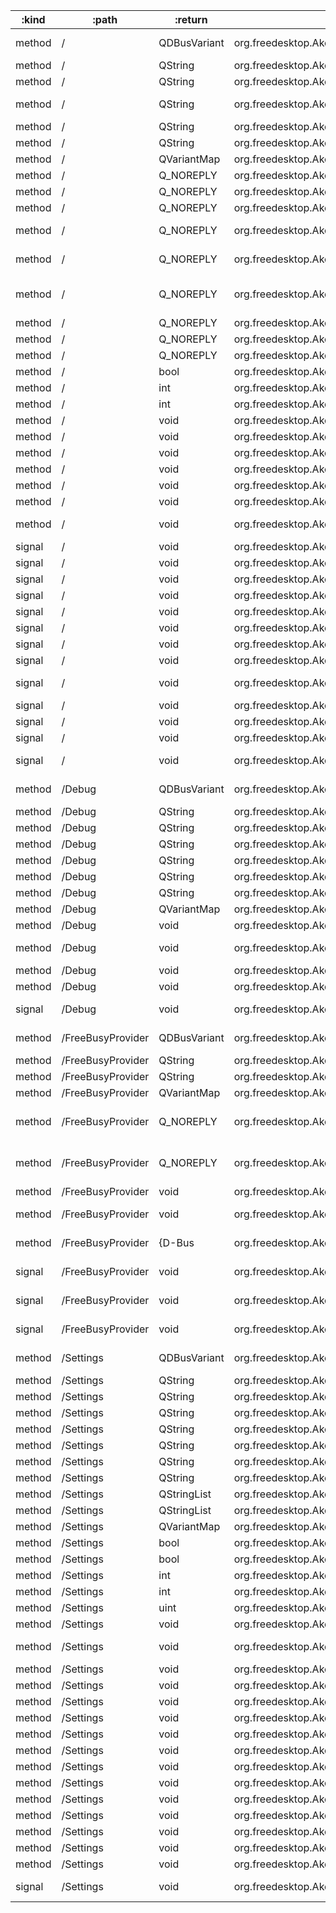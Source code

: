 :kind  | :path             | :return      | :root                                                         | :sig                                                                                                                                                          
------ | ----------------- | ------------ | ------------------------------------------------------------- | --------------------------------------------------------------------------------------------------------------------------------------------------------------
method | /                 | QDBusVariant | org.freedesktop.Akonadi.Agent.akonadi_davgroupware_resource_0 | org.freedesktop.DBus.Properties.Get(QString interface_name, QString property_name)                                                                            
method | /                 | QString      | org.freedesktop.Akonadi.Agent.akonadi_davgroupware_resource_0 | org.freedesktop.Akonadi.Agent.Status.statusMessage()                                                                                                          
method | /                 | QString      | org.freedesktop.Akonadi.Agent.akonadi_davgroupware_resource_0 | org.freedesktop.Akonadi.Resource.name()                                                                                                                       
method | /                 | QString      | org.freedesktop.Akonadi.Agent.akonadi_davgroupware_resource_0 | org.freedesktop.Akonadi.Resource.requestItemDelivery({D-Bus type "ax"} uids, {D-Bus type "aay"} parts)                                                        
method | /                 | QString      | org.freedesktop.Akonadi.Agent.akonadi_davgroupware_resource_0 | org.freedesktop.DBus.Introspectable.Introspect()                                                                                                              
method | /                 | QString      | org.freedesktop.Akonadi.Agent.akonadi_davgroupware_resource_0 | org.freedesktop.DBus.Peer.GetMachineId()                                                                                                                      
method | /                 | QVariantMap  | org.freedesktop.Akonadi.Agent.akonadi_davgroupware_resource_0 | org.freedesktop.DBus.Properties.GetAll(QString interface_name)                                                                                                
method | /                 | Q_NOREPLY    | org.freedesktop.Akonadi.Agent.akonadi_davgroupware_resource_0 | void org.freedesktop.Akonadi.Agent.Control.configure(qlonglong windowId)                                                                                      
method | /                 | Q_NOREPLY    | org.freedesktop.Akonadi.Agent.akonadi_davgroupware_resource_0 | void org.freedesktop.Akonadi.Agent.Status.setOnline(bool state)                                                                                               
method | /                 | Q_NOREPLY    | org.freedesktop.Akonadi.Agent.akonadi_davgroupware_resource_0 | void org.freedesktop.Akonadi.Resource.synchronize()                                                                                                           
method | /                 | Q_NOREPLY    | org.freedesktop.Akonadi.Agent.akonadi_davgroupware_resource_0 | void org.freedesktop.Akonadi.Resource.synchronizeCollection(qlonglong collectionId)                                                                           
method | /                 | Q_NOREPLY    | org.freedesktop.Akonadi.Agent.akonadi_davgroupware_resource_0 | void org.freedesktop.Akonadi.Resource.synchronizeCollection(qlonglong collectionId, bool recursive)                                                           
method | /                 | Q_NOREPLY    | org.freedesktop.Akonadi.Agent.akonadi_davgroupware_resource_0 | void org.freedesktop.Akonadi.Resource.synchronizeCollectionAttributes(qlonglong collectionId)                                                                 
method | /                 | Q_NOREPLY    | org.freedesktop.Akonadi.Agent.akonadi_davgroupware_resource_0 | void org.freedesktop.Akonadi.Resource.synchronizeCollectionTree()                                                                                             
method | /                 | Q_NOREPLY    | org.freedesktop.Akonadi.Agent.akonadi_davgroupware_resource_0 | void org.freedesktop.Akonadi.Resource.synchronizeRelations()                                                                                                  
method | /                 | Q_NOREPLY    | org.freedesktop.Akonadi.Agent.akonadi_davgroupware_resource_0 | void org.freedesktop.Akonadi.Resource.synchronizeTags()                                                                                                       
method | /                 | bool         | org.freedesktop.Akonadi.Agent.akonadi_davgroupware_resource_0 | org.freedesktop.Akonadi.Agent.Status.isOnline()                                                                                                               
method | /                 | int          | org.freedesktop.Akonadi.Agent.akonadi_davgroupware_resource_0 | org.freedesktop.Akonadi.Agent.Status.progress()                                                                                                               
method | /                 | int          | org.freedesktop.Akonadi.Agent.akonadi_davgroupware_resource_0 | org.freedesktop.Akonadi.Agent.Status.status()                                                                                                                 
method | /                 | void         | org.freedesktop.Akonadi.Agent.akonadi_davgroupware_resource_0 | org.freedesktop.Akonadi.Agent.Control.abort()                                                                                                                 
method | /                 | void         | org.freedesktop.Akonadi.Agent.akonadi_davgroupware_resource_0 | org.freedesktop.Akonadi.Agent.Control.cleanup()                                                                                                               
method | /                 | void         | org.freedesktop.Akonadi.Agent.akonadi_davgroupware_resource_0 | org.freedesktop.Akonadi.Agent.Control.quit()                                                                                                                  
method | /                 | void         | org.freedesktop.Akonadi.Agent.akonadi_davgroupware_resource_0 | org.freedesktop.Akonadi.Agent.Control.reconfigure()                                                                                                           
method | /                 | void         | org.freedesktop.Akonadi.Agent.akonadi_davgroupware_resource_0 | org.freedesktop.Akonadi.Resource.setName(QString name)                                                                                                        
method | /                 | void         | org.freedesktop.Akonadi.Agent.akonadi_davgroupware_resource_0 | org.freedesktop.DBus.Peer.Ping()                                                                                                                              
method | /                 | void         | org.freedesktop.Akonadi.Agent.akonadi_davgroupware_resource_0 | org.freedesktop.DBus.Properties.Set(QString interface_name, QString property_name, QDBusVariant value)                                                        
signal | /                 | void         | org.freedesktop.Akonadi.Agent.akonadi_davgroupware_resource_0 | org.freedesktop.Akonadi.Agent.Control.configurationDialogAccepted()                                                                                           
signal | /                 | void         | org.freedesktop.Akonadi.Agent.akonadi_davgroupware_resource_0 | org.freedesktop.Akonadi.Agent.Control.configurationDialogRejected()                                                                                           
signal | /                 | void         | org.freedesktop.Akonadi.Agent.akonadi_davgroupware_resource_0 | org.freedesktop.Akonadi.Agent.Status.advancedStatus(QVariantMap status)                                                                                       
signal | /                 | void         | org.freedesktop.Akonadi.Agent.akonadi_davgroupware_resource_0 | org.freedesktop.Akonadi.Agent.Status.error(QString message)                                                                                                   
signal | /                 | void         | org.freedesktop.Akonadi.Agent.akonadi_davgroupware_resource_0 | org.freedesktop.Akonadi.Agent.Status.onlineChanged(bool state)                                                                                                
signal | /                 | void         | org.freedesktop.Akonadi.Agent.akonadi_davgroupware_resource_0 | org.freedesktop.Akonadi.Agent.Status.percent(int percent)                                                                                                     
signal | /                 | void         | org.freedesktop.Akonadi.Agent.akonadi_davgroupware_resource_0 | org.freedesktop.Akonadi.Agent.Status.status(int status, QString message)                                                                                      
signal | /                 | void         | org.freedesktop.Akonadi.Agent.akonadi_davgroupware_resource_0 | org.freedesktop.Akonadi.Agent.Status.warning(QString message)                                                                                                 
signal | /                 | void         | org.freedesktop.Akonadi.Agent.akonadi_davgroupware_resource_0 | org.freedesktop.Akonadi.Resource.attributesSynchronized(qlonglong collectionId)                                                                               
signal | /                 | void         | org.freedesktop.Akonadi.Agent.akonadi_davgroupware_resource_0 | org.freedesktop.Akonadi.Resource.collectionTreeSynchronized()                                                                                                 
signal | /                 | void         | org.freedesktop.Akonadi.Agent.akonadi_davgroupware_resource_0 | org.freedesktop.Akonadi.Resource.nameChanged(QString name)                                                                                                    
signal | /                 | void         | org.freedesktop.Akonadi.Agent.akonadi_davgroupware_resource_0 | org.freedesktop.Akonadi.Resource.synchronized()                                                                                                               
signal | /                 | void         | org.freedesktop.Akonadi.Agent.akonadi_davgroupware_resource_0 | org.freedesktop.DBus.Properties.PropertiesChanged(QString interface_name, QVariantMap changed_properties, QStringList invalidated_properties)                 
method | /Debug            | QDBusVariant | org.freedesktop.Akonadi.Agent.akonadi_davgroupware_resource_0 | org.freedesktop.DBus.Properties.Get(QString interface_name, QString property_name)                                                                            
method | /Debug            | QString      | org.freedesktop.Akonadi.Agent.akonadi_davgroupware_resource_0 | org.freedesktop.DBus.Introspectable.Introspect()                                                                                                              
method | /Debug            | QString      | org.freedesktop.Akonadi.Agent.akonadi_davgroupware_resource_0 | org.freedesktop.DBus.Peer.GetMachineId()                                                                                                                      
method | /Debug            | QString      | org.freedesktop.Akonadi.Agent.akonadi_davgroupware_resource_0 | org.kde.dfaure.dumpMemoryInfoToString()                                                                                                                       
method | /Debug            | QString      | org.freedesktop.Akonadi.Agent.akonadi_davgroupware_resource_0 | org.kde.dfaure.dumpMemoryInfoToString()                                                                                                                       
method | /Debug            | QString      | org.freedesktop.Akonadi.Agent.akonadi_davgroupware_resource_0 | org.kde.dfaure.dumpNotificationListToString()                                                                                                                 
method | /Debug            | QString      | org.freedesktop.Akonadi.Agent.akonadi_davgroupware_resource_0 | org.kde.dfaure.dumpNotificationListToString()                                                                                                                 
method | /Debug            | QVariantMap  | org.freedesktop.Akonadi.Agent.akonadi_davgroupware_resource_0 | org.freedesktop.DBus.Properties.GetAll(QString interface_name)                                                                                                
method | /Debug            | void         | org.freedesktop.Akonadi.Agent.akonadi_davgroupware_resource_0 | org.freedesktop.DBus.Peer.Ping()                                                                                                                              
method | /Debug            | void         | org.freedesktop.Akonadi.Agent.akonadi_davgroupware_resource_0 | org.freedesktop.DBus.Properties.Set(QString interface_name, QString property_name, QDBusVariant value)                                                        
method | /Debug            | void         | org.freedesktop.Akonadi.Agent.akonadi_davgroupware_resource_0 | org.kde.dfaure.dumpMemoryInfo()                                                                                                                               
method | /Debug            | void         | org.freedesktop.Akonadi.Agent.akonadi_davgroupware_resource_0 | org.kde.dfaure.dumpMemoryInfo()                                                                                                                               
signal | /Debug            | void         | org.freedesktop.Akonadi.Agent.akonadi_davgroupware_resource_0 | org.freedesktop.DBus.Properties.PropertiesChanged(QString interface_name, QVariantMap changed_properties, QStringList invalidated_properties)                 
method | /FreeBusyProvider | QDBusVariant | org.freedesktop.Akonadi.Agent.akonadi_davgroupware_resource_0 | org.freedesktop.DBus.Properties.Get(QString interface_name, QString property_name)                                                                            
method | /FreeBusyProvider | QString      | org.freedesktop.Akonadi.Agent.akonadi_davgroupware_resource_0 | org.freedesktop.DBus.Introspectable.Introspect()                                                                                                              
method | /FreeBusyProvider | QString      | org.freedesktop.Akonadi.Agent.akonadi_davgroupware_resource_0 | org.freedesktop.DBus.Peer.GetMachineId()                                                                                                                      
method | /FreeBusyProvider | QVariantMap  | org.freedesktop.Akonadi.Agent.akonadi_davgroupware_resource_0 | org.freedesktop.DBus.Properties.GetAll(QString interface_name)                                                                                                
method | /FreeBusyProvider | Q_NOREPLY    | org.freedesktop.Akonadi.Agent.akonadi_davgroupware_resource_0 | void org.freedesktop.Akonadi.Resource.FreeBusyProvider.canHandleFreeBusy(QString email)                                                                       
method | /FreeBusyProvider | Q_NOREPLY    | org.freedesktop.Akonadi.Agent.akonadi_davgroupware_resource_0 | void org.freedesktop.Akonadi.Resource.FreeBusyProvider.retrieveFreeBusy(QString email, {D-Bus type "((iii)(iiii)i)"} start, {D-Bus type "((iii)(iiii)i)"} end)
method | /FreeBusyProvider | void         | org.freedesktop.Akonadi.Agent.akonadi_davgroupware_resource_0 | org.freedesktop.DBus.Peer.Ping()                                                                                                                              
method | /FreeBusyProvider | void         | org.freedesktop.Akonadi.Agent.akonadi_davgroupware_resource_0 | org.freedesktop.DBus.Properties.Set(QString interface_name, QString property_name, QDBusVariant value)                                                        
method | /FreeBusyProvider | {D-Bus       | org.freedesktop.Akonadi.Agent.akonadi_davgroupware_resource_0 | type "((iii)(iiii)i)"} org.freedesktop.Akonadi.Resource.FreeBusyProvider.lastCacheUpdate()                                                                    
signal | /FreeBusyProvider | void         | org.freedesktop.Akonadi.Agent.akonadi_davgroupware_resource_0 | org.freedesktop.Akonadi.Resource.FreeBusyProvider.freeBusyRetrieved(QString email, QString freeBusy, bool success, QString errorText)                         
signal | /FreeBusyProvider | void         | org.freedesktop.Akonadi.Agent.akonadi_davgroupware_resource_0 | org.freedesktop.Akonadi.Resource.FreeBusyProvider.handlesFreeBusy(QString email, bool handles)                                                                
signal | /FreeBusyProvider | void         | org.freedesktop.Akonadi.Agent.akonadi_davgroupware_resource_0 | org.freedesktop.DBus.Properties.PropertiesChanged(QString interface_name, QVariantMap changed_properties, QStringList invalidated_properties)                 
method | /Settings         | QDBusVariant | org.freedesktop.Akonadi.Agent.akonadi_davgroupware_resource_0 | org.freedesktop.DBus.Properties.Get(QString interface_name, QString property_name)                                                                            
method | /Settings         | QString      | org.freedesktop.Akonadi.Agent.akonadi_davgroupware_resource_0 | org.freedesktop.DBus.Introspectable.Introspect()                                                                                                              
method | /Settings         | QString      | org.freedesktop.Akonadi.Agent.akonadi_davgroupware_resource_0 | org.freedesktop.DBus.Peer.GetMachineId()                                                                                                                      
method | /Settings         | QString      | org.freedesktop.Akonadi.Agent.akonadi_davgroupware_resource_0 | org.kde.Akonadi.davGroupware.Settings.collectionsUrlsMappings()                                                                                               
method | /Settings         | QString      | org.freedesktop.Akonadi.Agent.akonadi_davgroupware_resource_0 | org.kde.Akonadi.davGroupware.Settings.defaultUsername()                                                                                                       
method | /Settings         | QString      | org.freedesktop.Akonadi.Agent.akonadi_davgroupware_resource_0 | org.kde.Akonadi.davGroupware.Settings.displayName()                                                                                                           
method | /Settings         | QString      | org.freedesktop.Akonadi.Agent.akonadi_davgroupware_resource_0 | org.kde.Akonadi.davGroupware.Settings.syncRangeStartNumber()                                                                                                  
method | /Settings         | QString      | org.freedesktop.Akonadi.Agent.akonadi_davgroupware_resource_0 | org.kde.Akonadi.davGroupware.Settings.syncRangeStartType()                                                                                                    
method | /Settings         | QStringList  | org.freedesktop.Akonadi.Agent.akonadi_davgroupware_resource_0 | org.kde.Akonadi.davGroupware.Settings.accountServices()                                                                                                       
method | /Settings         | QStringList  | org.freedesktop.Akonadi.Agent.akonadi_davgroupware_resource_0 | org.kde.Akonadi.davGroupware.Settings.remoteUrls()                                                                                                            
method | /Settings         | QVariantMap  | org.freedesktop.Akonadi.Agent.akonadi_davgroupware_resource_0 | org.freedesktop.DBus.Properties.GetAll(QString interface_name)                                                                                                
method | /Settings         | bool         | org.freedesktop.Akonadi.Agent.akonadi_davgroupware_resource_0 | org.kde.Akonadi.davGroupware.Settings.limitSyncRange()                                                                                                        
method | /Settings         | bool         | org.freedesktop.Akonadi.Agent.akonadi_davgroupware_resource_0 | org.kde.Akonadi.davGroupware.Settings.readOnly()                                                                                                              
method | /Settings         | int          | org.freedesktop.Akonadi.Agent.akonadi_davgroupware_resource_0 | org.kde.Akonadi.davGroupware.Settings.refreshInterval()                                                                                                       
method | /Settings         | int          | org.freedesktop.Akonadi.Agent.akonadi_davgroupware_resource_0 | org.kde.Akonadi.davGroupware.Settings.settingsVersion()                                                                                                       
method | /Settings         | uint         | org.freedesktop.Akonadi.Agent.akonadi_davgroupware_resource_0 | org.kde.Akonadi.davGroupware.Settings.accountId()                                                                                                             
method | /Settings         | void         | org.freedesktop.Akonadi.Agent.akonadi_davgroupware_resource_0 | org.freedesktop.DBus.Peer.Ping()                                                                                                                              
method | /Settings         | void         | org.freedesktop.Akonadi.Agent.akonadi_davgroupware_resource_0 | org.freedesktop.DBus.Properties.Set(QString interface_name, QString property_name, QDBusVariant value)                                                        
method | /Settings         | void         | org.freedesktop.Akonadi.Agent.akonadi_davgroupware_resource_0 | org.kde.Akonadi.davGroupware.Settings.save()                                                                                                                  
method | /Settings         | void         | org.freedesktop.Akonadi.Agent.akonadi_davgroupware_resource_0 | org.kde.Akonadi.davGroupware.Settings.setAccountId(uint)                                                                                                      
method | /Settings         | void         | org.freedesktop.Akonadi.Agent.akonadi_davgroupware_resource_0 | org.kde.Akonadi.davGroupware.Settings.setAccountServices(QStringList)                                                                                         
method | /Settings         | void         | org.freedesktop.Akonadi.Agent.akonadi_davgroupware_resource_0 | org.kde.Akonadi.davGroupware.Settings.setCollectionsUrlsMappings(QString)                                                                                     
method | /Settings         | void         | org.freedesktop.Akonadi.Agent.akonadi_davgroupware_resource_0 | org.kde.Akonadi.davGroupware.Settings.setDefaultUsername(QString)                                                                                             
method | /Settings         | void         | org.freedesktop.Akonadi.Agent.akonadi_davgroupware_resource_0 | org.kde.Akonadi.davGroupware.Settings.setDisplayName(QString)                                                                                                 
method | /Settings         | void         | org.freedesktop.Akonadi.Agent.akonadi_davgroupware_resource_0 | org.kde.Akonadi.davGroupware.Settings.setLimitSyncRange(bool)                                                                                                 
method | /Settings         | void         | org.freedesktop.Akonadi.Agent.akonadi_davgroupware_resource_0 | org.kde.Akonadi.davGroupware.Settings.setReadOnly(bool)                                                                                                       
method | /Settings         | void         | org.freedesktop.Akonadi.Agent.akonadi_davgroupware_resource_0 | org.kde.Akonadi.davGroupware.Settings.setRefreshInterval(int)                                                                                                 
method | /Settings         | void         | org.freedesktop.Akonadi.Agent.akonadi_davgroupware_resource_0 | org.kde.Akonadi.davGroupware.Settings.setRemoteUrls(QStringList)                                                                                              
method | /Settings         | void         | org.freedesktop.Akonadi.Agent.akonadi_davgroupware_resource_0 | org.kde.Akonadi.davGroupware.Settings.setSettingsVersion(int)                                                                                                 
method | /Settings         | void         | org.freedesktop.Akonadi.Agent.akonadi_davgroupware_resource_0 | org.kde.Akonadi.davGroupware.Settings.setSyncRangeStartNumber(QString)                                                                                        
method | /Settings         | void         | org.freedesktop.Akonadi.Agent.akonadi_davgroupware_resource_0 | org.kde.Akonadi.davGroupware.Settings.setSyncRangeStartType(QString)                                                                                          
signal | /Settings         | void         | org.freedesktop.Akonadi.Agent.akonadi_davgroupware_resource_0 | org.freedesktop.DBus.Properties.PropertiesChanged(QString interface_name, QVariantMap changed_properties, QStringList invalidated_properties)                 
